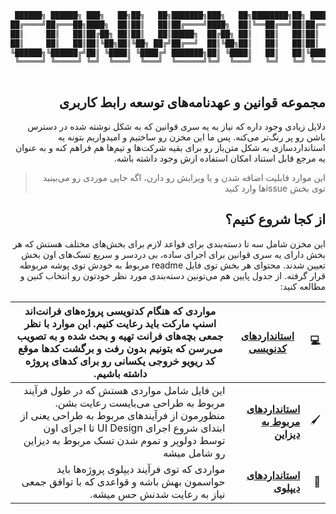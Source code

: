 
<div align="center">
 
```bash
 ██████╗ ██████╗ ███╗   ██╗██╗   ██╗███████╗███╗   ██╗████████╗██╗ ██████╗ ███╗   ██╗███████╗
██╔════╝██╔═══██╗████╗  ██║██║   ██║██╔════╝████╗  ██║╚══██╔══╝██║██╔═══██╗████╗  ██║██╔════╝
██║     ██║   ██║██╔██╗ ██║██║   ██║█████╗  ██╔██╗ ██║   ██║   ██║██║   ██║██╔██╗ ██║███████╗
██║     ██║   ██║██║╚██╗██║╚██╗ ██╔╝██╔══╝  ██║╚██╗██║   ██║   ██║██║   ██║██║╚██╗██║╚════██║
╚██████╗╚██████╔╝██║ ╚████║ ╚████╔╝ ███████╗██║ ╚████║   ██║   ██║╚██████╔╝██║ ╚████║███████║
 ╚═════╝ ╚═════╝ ╚═╝  ╚═══╝  ╚═══╝  ╚══════╝╚═╝  ╚═══╝   ╚═╝   ╚═╝ ╚═════╝ ╚═╝  ╚═══╝╚══════╝
                                                                                                                                                                               
```

</div>

<div dir="rtl" align="right">

## مجموعه قوانین و عهدنامه‌های توسعه رابط کاربری 
دلایل زیادی وجود داره که نیاز به یه سری قوانین که به شکل نوشته شده در دسترس باشن رو پر رنگ‌تر می‌کنه. پس ما این مخزن رو ساختیم و امیدواریم
بتونه یه استاندارد‌سازی به شکل متن‌باز رو برای بقیه شرکت‌ها و تیم‌ها هم فراهم کنه و به عنوان یه مرجع قابل استناد امکان استفاده ازش وجود داشته باشه.

> این موارد قابلیت اضافه شدن و یا ویرایش رو دارن، اگه جایی موردی رو می‌بینید توی بخش issueها وارد کنید


## از کجا شروع کنیم؟ 
این مخزن شامل سه تا دسته‌بندی برای فواعد لازم برای بخش‌های مختلف هستش که هر بخش دارای یه سری قوانین برای اجرای ساده، بی دردسر و سریع تسک‌های اون بخش تعیین شدند. محتوای هر بخش توی فایل readme مربوط به خودش توی پوشه مربوطه قرار گرفته.
از جدول پایین هم می‌تونین دسته‌بندی مورد نظر خودتون رو انتخاب کنین و مطالعه کنید:


| 💻 | [**استانداردهای کدنویسی**](/Coding) | مواردی که هنگام کدنویسی پروژه‌های فرانت‌اند اسنپ مارکت باید رعایت کنیم. این موارد با نظر جمعی بچه‌های فرانت تهیه و بحث شده و به تصویب می‌رسن که بتونیم بدون رفت و برگشت کدها موقع کد ریویو خروجی یکسانی رو برای کدهای پروژه داشته باشیم. |
|----|---------------|--------------------|
| 🖌 | [**استانداردهای مربوط به دیزاین**](/Design) | این فایل شامل مواردی هستش که در طول فرآیند مربوط به طراحی می‌بایست رعایت بشن. منظورمون از فرآیندهای مربوط به طراحی یعنی از ابتدای شروع اجرای UI Design تا اجرای اون توسط دولوپر و تموم شدن تسک مربوط به دیزاین رو شامل میشه|
| 🚀 | [**استانداردهای دیپلوی**](/Deploy) | مواردی که توی فرآیند دیپلوی پروژه‌ها باید حواسمون بهش باشه و قواعدی که با توافق جمعی نیاز به رعایت شدنش حس میشه. |
 

</div>
